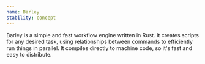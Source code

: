 ```yaml
---
name: Barley
stability: concept
---
```


Barley is a simple and fast workflow engine written in Rust. It creates scripts for any desired task, using relationships between commands to efficiently run things in parallel. It compiles directly to machine code, so it's fast and easy to distribute.